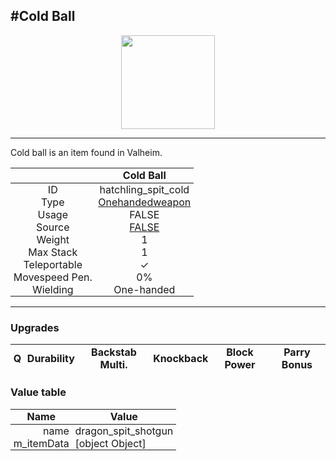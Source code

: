 <meta property="og:title" content="Cold Ball - MoreValheim" /><meta property="og:type" content="website" /><meta property="og:image" content="/assets/cold_ball.png" /><meta property="og:description" content="Cold Ball is an item found in Valheim." /><meta name="theme-color" content="#546D78"><meta name="twitter:card" content="summary_large_image">
#Cold Ball
-------------
<style>img {width:20px;}.tb {width:150px;display: block;margin-left: auto;margin-right: auto;}</style>

<style>.md-typeset table:not([class]) th:not([align]) {min-width:unset!important;}</style>
<style>td{padding:0em 0.3em!important;text-align:center!important;border-left:.05rem solid var(--md-default-fg-color--lightest)}</style>

<style>th{padding:0.1em 0.3em!important;text-align:center!important;font-weight:bold}</style>

<style>pre{text-align:right!important}</style>
<style>table tr td:first-child {border-left: 0;};</style>

<figure><img src="/assets/cold_ball.png" class="tb" /><figcaption><small></small></figcaption></figure>

-------------

Cold ball is an item found in Valheim.

|        | Cold Ball              |
| ----------- | ------------------------------------ |
| ID |hatchling_spit_cold
| Type | [Onehandedweapon](../../types/onehandedweapon)
| Usage | FALSE<br>
| Source | [FALSE](../../items/false)
| Weight | 1 |
| Max Stack | 1 |
| Teleportable | ✓
| Movespeed Pen. | 0%
| Wielding | One-handed


-------------

### Upgrades
| Q | Durability | Backstab Multi. | Knockback | Block Power | Parry Bonus
| - | - | - | - | - | - 


### Value table
| Name | Value
| - | - |
| <div style="text-align:right">name</div> | <div style="text-align:left">dragon_spit_shotgun</div> | 
| <div style="text-align:right">m_itemData</div> | <div style="text-align:left">[object Object]</div> | 